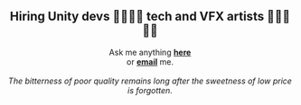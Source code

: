 <div align="center">
   <h2>Hiring Unity devs 👩‍💻👨‍💻 tech and VFX artists ‍🎨👩‍🎨👨‍🎨</h2>
</div>
<div align="center">
   Ask me anything <a href="https://github.com/eliatlas/eliatlas/issues/new"><b>here</b></a><br>
   or <a href="mailto:eli@funzy.games"><b>email</b></a> me.
   </br>
   </br>
</div>
<div align="center">
   <i>The bitterness of poor quality remains long after the sweetness of low price is forgotten.</i>  
</div>

